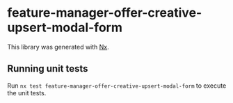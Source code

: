 # feature-manager-offer-creative-upsert-modal-form

This library was generated with [Nx](https://nx.dev).

## Running unit tests

Run `nx test feature-manager-offer-creative-upsert-modal-form` to execute the unit tests.
